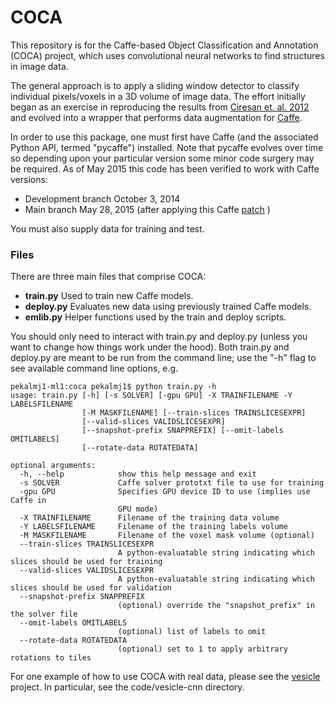 # COCA 
 This repository is for the Caffe-based Object Classification and
 Annotation (COCA) project, which uses convolutional neural networks to find
 structures in image data.

The general approach is to apply a sliding window detector to classify individual pixels/voxels in a 3D volume of image data.  The effort initially began as an exercise in reproducing the results from [Ciresan et. al. 2012](http://papers.nips.cc/paper/4741-deep-neural-networks-segment-neuronal-membranes-in-electron-microscopy-images) and evolved into a wrapper that performs data augmentation for [Caffe](http://caffe.berkeleyvision.org/).


In order to use this package, one must first have Caffe (and the
associated Python API, termed "pycaffe") installed.  Note that pycaffe evolves over time so depending upon your particular version some minor code surgery may be required.  As of May 2015 this code has been verified to work with Caffe versions:

 * Development branch October 3, 2014
 * Main branch May 28, 2015 (after applying this Caffe [patch](https://github.com/BVLC/caffe/issues/2334) )

You must also supply data for training and test.

### Files

There are three main files that comprise COCA:

- **train.py**  Used to train new Caffe models.
- **deploy.py**   Evaluates new data using previously trained Caffe models.
- **emlib.py**   Helper functions used by the train and deploy scripts.

You should only need to interact with train.py and deploy.py (unless you want to change how things work under the hood).  Both train.py and deploy.py are meant to be run from the command line; use the "-h" flag to see available command line options, e.g.


    pekalmj1-ml1:coca pekalmj1$ python train.py -h
    usage: train.py [-h] [-s SOLVER] [-gpu GPU] -X TRAINFILENAME -Y LABELSFILENAME
                    [-M MASKFILENAME] [--train-slices TRAINSLICESEXPR]
                    [--valid-slices VALIDSLICESEXPR]
                    [--snapshot-prefix SNAPPREFIX] [--omit-labels OMITLABELS]
                    [--rotate-data ROTATEDATA]

    optional arguments:
      -h, --help            show this help message and exit
      -s SOLVER             Caffe solver prototxt file to use for training
      -gpu GPU              Specifies GPU device ID to use (implies use Caffe in
                            GPU mode)
      -X TRAINFILENAME      Filename of the training data volume
      -Y LABELSFILENAME     Filename of the training labels volume
      -M MASKFILENAME       Filename of the voxel mask volume (optional)
      --train-slices TRAINSLICESEXPR
                            A python-evaluatable string indicating which slices should be used for training
      --valid-slices VALIDSLICESEXPR
                            A python-evaluatable string indicating which slices should be used for validation
      --snapshot-prefix SNAPPREFIX
                            (optional) override the "snapshot_prefix" in the solver file
      --omit-labels OMITLABELS
                            (optional) list of labels to omit
      --rotate-data ROTATEDATA
                            (optional) set to 1 to apply arbitrary rotations to tiles
    
For one example of how to use COCA with real data, please see the
[vesicle](https://github.com/openconnectome/vesicle) project.  In particular, see the code/vesicle-cnn directory.
